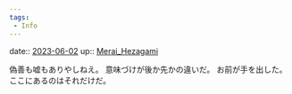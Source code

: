 ```yaml
---
tags:
 - Info
---
```


date:: [2023-06-02](/Daily_Note/2023-06-02.md)
up:: [Merai_Hezagami](../Bar/Novel/Nacaria/Merai_Hezagami.md)

偽善も嘘もありやしねえ。
意味づけが後か先かの違いだ。
お前が手を出した。ここにあるのはそれだけだ。